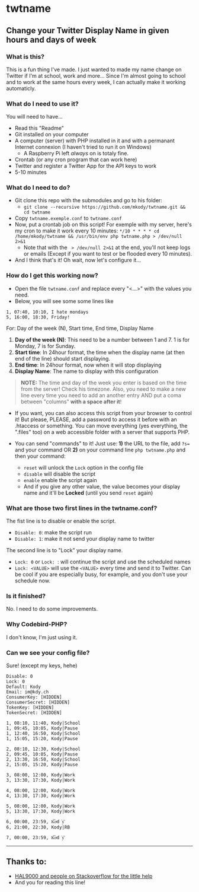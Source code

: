 # twtname
## Change your Twitter Display Name in given hours and days of week


### What is this?
This is a fun thing I've made. I just wanted to made my name change on Twitter if I'm at school, work and more... Since I'm almost going to school and to work at the same hours every week, I can actually make it working automaticly.


### What do I need to use it?
You will need to have...
- Read this "Readme"
- Git installed on your computer
- A computer (server) with PHP installed in it and with a permanant Internet connexion (I haven't tried to run it on Windows)
    + A Raspberry Pi left *always* on is totaly fine.
- Crontab (or any cron program that can work here)
- Twitter and register a Twitter App for the API keys to work
- 5-10 minutes


### What do I need to do?
- Git clone this repo with the submodules and go to his folder: 
    + `git clone --recursive https://github.com/mkody/twtname.git && cd twtname`
- Copy `twtname.exemple.conf` to `twtname.conf`
- Now, put a crontab job on this script! For exemple with my server, here's my cron to make it work every 10 minutes: `*/10 * * * * cd /home/mkody/twtname && /usr/bin/env php twtname.php > /dev/null 2>&1`
    + Note that with the ` > /dev/null 2>&1` at the end, you'll not keep logs or emails (Except if you want to test or be flooded every 10 minutes).
- And I think that's it! Oh wait, now let's configure it...


### How do I get this working now?
- Open the file `twtname.conf` and replace every "<...>" with the values you need.
- Below, you will see some some lines like 

````
1, 07:40, 10:10, I hate mondays
5, 16:00, 18:30, Friday!
````

For: Day of the week (N), Start time, End time, Display Name

1. **Day of the week (N)**: This need to be a number between 1 and 7. 1 is for Monday, 7 is for Sunday.
2. **Start time**: In 24hour format, the time when the display name (at then end of the line) should start displaying.
3. **End time**: In 24hour format, now when it will stop displaying
4. **Display Name**: The name to display with this configuration

> **NOTE:** The time and day of the week you enter is based on the time from the server! Check his timezone. 
> Also, you need to make a new line every time you need to add an another entry AND put a coma between "columns" **with a space after it**!

- If you want, you can also access this script from your browser to control it! But please, PLEASE, add a password to access it before with an .htaccess or something. You can move everything (yes everything, the ".files" too) on a web accessible folder with a server that supports PHP. 

- You can send "commands" to it! Just use: **1)** the URL to the file, add `?s=` and your command OR **2)** on your command line `php twtname.php` and then your command:
    - `reset` will unlock the `Lock` option in the config file
    - `disable` will disable the script
    - `enable` enable the script again
    - And if you give any other value, the value becomes your display name and it'll be **Locked** (until you send `reset` again)


### What are those two first lines in the twtname.conf?
The fist line is to disable or enable the script. 
- `Disable: 0`: make the script run
- `Disable: 1`: make it not send your display name to twitter

The second line is to "Lock" your display name.
- `Lock: 0` or `Lock: `: will continue the script and use the scheduled names
- `Lock: <VALUE>` will use the `<VALUE>` every time and send it to Twitter. Can be cool if you are especially busy, for example, and you don't use your schedule now.


### Is it finished?
No. I need to do some improvements.


### Why Codebird-PHP?
I don't know, I'm just using it.


### Can we see your config file?
Sure! (except my keys, hehe)
```
Disable: 0
Lock: 0
Default: Kody
Email: im@kdy.ch
ConsumerKey: [HIDDEN]
ConsumerSecret: [HIDDEN]
TokenKey: [HIDDEN]
TokenSecret: [HIDDEN]

1, 08:10, 11:40, Kody|School
1, 09:45, 10:05, Kody|Pause
1, 12:40, 16:50, Kody|School
1, 15:05, 15:20, Kody|Pause

2, 08:10, 12:30, Kody|School
2, 09:45, 10:05, Kody|Pause
2, 13:30, 16:50, Kody|School
2, 15:05, 15:20, Kody|Pause

3, 08:00, 12:00, Kody|Work
3, 13:30, 17:30, Kody|Work

4, 08:00, 12:00, Kody|Work
4, 13:30, 17:30, Kody|Work

5, 08:00, 12:00, Kody|Work
5, 13:30, 17:30, Kody|Work

6, 00:00, 23:59, K͞oͦd͘y͂
6, 21:00, 22:30, Kody|RB

7, 00:00, 23:59, K͞oͦd͘y͂
```

---

## Thanks to:
- [HAL9000 and people on Stackoverflow for the little help](http://stackoverflow.com/a/25565783/2900156)
- And you for reading this line!
